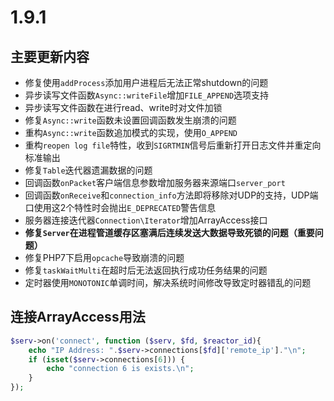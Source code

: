 # 1.9.1

主要更新内容
-----------
* 修复使用`addProcess`添加用户进程后无法正常shutdown的问题
* 异步读写文件函数`Async::writeFile`增加`FILE_APPEND`选项支持
* 异步读写文件函数在进行read、write时对文件加锁
* 修复`Async::write`函数未设置回调函数发生崩溃的问题
* 重构`Async::write`函数追加模式的实现，使用`O_APPEND`
* 重构`reopen log file`特性，收到`SIGRTMIN`信号后重新打开日志文件并重定向标准输出
* 修复`Table`迭代器遗漏数据的问题
* 回调函数`onPacket`客户端信息参数增加服务器来源端口`server_port`
* 回调函数`onReceive`和`connection_info`方法即将移除对UDP的支持，UDP端口使用这2个特性时会抛出`E_DEPRECATED`警告信息
* 服务器连接迭代器`Connection\Iterator`增加ArrayAccess接口
* **修复`Server`在进程管道缓存区塞满后连续发送大数据导致死锁的问题（重要问题）**
* 修复PHP7下启用`opcache`导致崩溃的问题
* 修复`taskWaitMulti`在超时后无法返回执行成功任务结果的问题
* 定时器使用`MONOTONIC`单调时间，解决系统时间修改导致定时器错乱的问题

连接ArrayAccess用法
-----------
```php
$serv->on('connect', function ($serv, $fd, $reactor_id){
	echo "IP Address: ".$serv->connections[$fd]['remote_ip']."\n";
	if (isset($serv->connections[6])) {
		echo "connection 6 is exists.\n";
	}
});
```